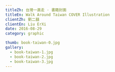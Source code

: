 ```yaml
---
titleZh: 台灣一直走 · 書籍封面
titleEn: Walk Around Taiwan COVER Illustration
clientZh: 劉二囍
clientEn: Liu ErXi
date: 2016-08-29
category: graphic

thumb: book-taiwan-0.jpg
gallery:
  - book-taiwan-1.jpg
  - book-taiwan-2.jpg
  - book-taiwan-3.jpg
---
```

